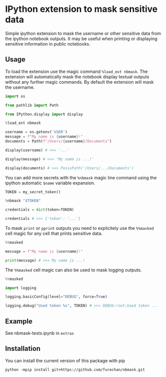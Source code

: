 # IPython extension to mask sensitive data

Simple ipython extension to mask the username or other sensitive data
from the ipython notebook outputs.  It may be useful when printing
or displaying sensitive information in public notebooks.

## Usage

To load the extension use the magic command `%load_ext nbmask`. The extension will automatically
mask the notebook display textual outputs without any further magic commands. By default the
extension will mask the username.

```python
import os

from pathlib import Path

from IPython.display import display

%load_ext nbmask

username = os.getenv('USER')
message = f"My name is {username}!"
documents = Path(f"/Users/{username}/Documents")

display(username) # >>> '...'

display(message) # >>> 'My name is ...!'

display(documents) # >>> PosixPath('/Users/.../Documents')
```


You can add more secrets with the `%nbmask` magic line command
using the ipython automatic `$name` variable expansion.


```python
TOKEN = my_secret_token()

%nbmask "$TOKEN"

credentials = dict(token=TOKEN)

credentials # >>> {'token': '...'}
```

To mask `print` or `pprint` outputs you need to explicitely use the `%%masked` cell magic
for any cell that prints sensitive data.

```python
%%masked

message = f"My name is {username}!"

print(message) # >>> My name is ...!
```


The `%%masked` cell magic can also be used to mask logging outputs.

```python
%%masked

import logging

logging.basicConfig(level="DEBUG", force=True)

logging.debug("Used token %s", TOKEN) # >>> DEBUG:root:Used token ...
```


## Example

See nbmask-tests.ipynb in `extras`


## Installation

You can install the current version of this package with pip

```console
python -mpip install git+https://github.com/furechan/nbmask.git
```
